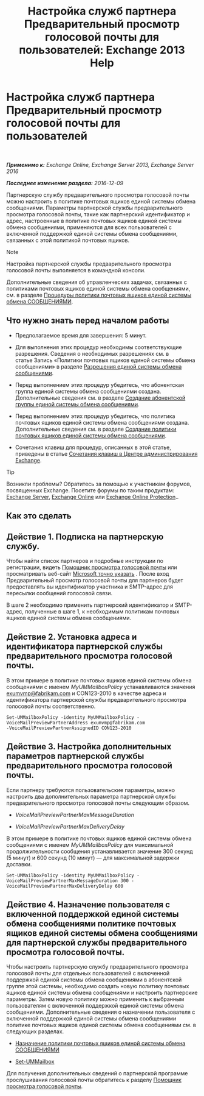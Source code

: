 ﻿---
title: 'Настройка служб партнера Предварительный просмотр голосовой почты для пользователей: Exchange 2013 Help'
TOCTitle: Настройка служб партнера Предварительный просмотр голосовой почты для пользователей
ms:assetid: 7bb914ca-5502-4e64-bae5-555034138d8a
ms:mtpsurl: https://technet.microsoft.com/ru-ru/library/Ff630920(v=EXCHG.150)
ms:contentKeyID: 51408050
ms.date: 05/22/2018
mtps_version: v=EXCHG.150
ms.translationtype: MT
---

# Настройка служб партнера Предварительный просмотр голосовой почты для пользователей

 

_**Применимо к:** Exchange Online, Exchange Server 2013, Exchange Server 2016_

_**Последнее изменение раздела:** 2016-12-09_

Партнерскую службу предварительного просмотра голосовой почты можно настроить в политике почтовых ящиков единой системы обмена сообщениями. Параметры партнерской службы предварительного просмотра голосовой почты, такие как партнерский идентификатор и адрес, настроенные в политике почтовых ящиков единой системы обмена сообщениями, применяются для всех пользователей с включенной поддержкой единой системы обмена сообщениями, связанных с этой политикой почтовых ящиков.

> [!NOTE]  
> Настройка партнерской службы предварительного просмотра голосовой почты выполняется в командной консоли.


Дополнительные сведения об управленческих задачах, связанных с политиками почтовых ящиков единой системы обмена сообщениями, см. в разделе [Процедуры политики почтовых ящиков единой системы обмена СООБЩЕНИЯМИ](um-mailbox-policy-procedures-exchange-2013-help.md).

## Что нужно знать перед началом работы

  - Предполагаемое время для завершения: 5 минут.

  - Для выполнения этих процедур необходимы соответствующие разрешения. Сведения о необходимых разрешениях см. в статье Запись «Политики почтовых ящиков единой системы обмена сообщениями» в разделе [Разрешения единой системы обмена сообщениями](unified-messaging-permissions-exchange-2013-help.md).

  - Перед выполнением этих процедур убедитесь, что абонентская группа единой системы обмена сообщениями создана. Дополнительные сведения см. в разделе [Создание абонентской группы единой системы обмена сообщениями](create-a-um-dial-plan-exchange-2013-help.md).

  - Перед выполнением этих процедур убедитесь, что политика почтовых ящиков единой системы обмена сообщениями создана. Дополнительные сведения см. в разделе [Создание политики почтовых ящиков единой системы обмена сообщениями](create-a-um-mailbox-policy-exchange-2013-help.md).

  - Сочетания клавиш для процедур, описанных в этой статье, приведены в статье [Сочетания клавиш в Центре администрирования Exchange](keyboard-shortcuts-in-the-exchange-admin-center-exchange-online-protection-help.md).

> [!TIP]  
> Возникли проблемы? Обратитесь за помощью к участникам форумов, посвященных Exchange. Посетите форумы по таким продуктам: <a href="https://go.microsoft.com/fwlink/p/?linkid=60612">Exchange Server</a>, <a href="https://go.microsoft.com/fwlink/p/?linkid=267542">Exchange Online</a> или <a href="https://go.microsoft.com/fwlink/p/?linkid=285351">Exchange Online Protection</a>..


## Как это сделать

## Действие 1. Подписка на партнерскую службу.

Чтобы найти список партнеров и подробные инструкции по регистрации, видеть [Помощник просмотра голосовой почты](voice-mail-preview-advisor-exchange-2013-help.md) или просматривать веб-сайт [Microsoft точно указать](https://go.microsoft.com/fwlink/p/?linkid=281966) . После вход Предварительный просмотр голосовой почты для партнеров будет предоставлять вы идентификатор участника и SMTP-адрес для пересылки сообщений голосовой связи.

В шаге 2 необходимо применить партнерский идентификатор и SMTP-адрес, полученные в шаге 1, к необходимым политикам почтовых ящиков единой системы обмена сообщениями.

## Действие 2. Установка адреса и идентификатора партнерской службы предварительного просмотра голосовой почты.

В этом примере в политике почтовых ящиков единой системы обмена сообщениями с именем *MyUMMailboxPolicy* устанавливаются значения exumvmp@fabrikam.com и CON123-2010 в качестве адреса и идентификатора партнерской службы предварительного просмотра голосовой почты соответственно.

    Set-UMMailboxPolicy -identity MyUMMailboxPolicy -VoiceMailPreviewPartnerAddress exumvmp@fabrikam.com
    -VoiceMailPreviewPartnerAssignedID CON123-2010

## Действие 3. Настройка дополнительных параметров партнерской службы предварительного просмотра голосовой почты.

Если партнеру требуются пользовательские параметры, можно настроить два дополнительных параметра партнерской службы предварительного просмотра голосовой почты следующим образом.

  - *VoiceMailPreviewPartnerMaxMessageDuration*

  - *VoiceMailPreviewPartnerMaxDeliveryDelay*

В этом примере в политике почтовых ящиков единой системы обмена сообщениями с именем *MyUMMailboxPolicy* для максимальной продолжительности сообщения устанавливается значение 300 секунд (5 минут) и 600 секунд (10 минут) — для максимальной задержки доставки.

    Set-UMMailboxPolicy -identity MyUMMailboxPolicy -VoiceMailPreviewPartnerMaxMessageDuration 300 -VoiceMailPreviewPartnerMaxDeliveryDelay 600

## Действие 4. Назначение пользователя с включенной поддержкой единой системы обмена сообщениями политике почтовых ящиков единой системы обмена сообщениями для партнерской службы предварительного просмотра голосовой почты.

Чтобы настроить партнерскую службу предварительного просмотра голосовой почты для отдельных пользователей с включенной поддержкой единой системы обмена сообщениями в абонентской группе этой системы, необходимо создать новую политику почтовых ящиков единой системы обмена сообщениями и настроить партнерские параметры. Затем новую политику можно применить к выбранным пользователям с включенной поддержкой единой системы обмена сообщениями. Дополнительные сведения о назначении пользователя с включенной поддержкой единой системы обмена сообщениями политике почтовых ящиков единой системы обмена сообщениями см. в следующих разделах.

  - [Назначение политики почтовых ящиков единой системы обмена СООБЩЕНИЯМИ](assign-a-um-mailbox-policy-exchange-2013-help.md)

  - [Set-UMMailbox](https://technet.microsoft.com/ru-ru/library/bb124893\(v=exchg.150\))

Для получения дополнительных сведений о партнерской программе прослушивания голосовой почты обратитесь к разделу [Помощник просмотра голосовой почты](voice-mail-preview-advisor-exchange-2013-help.md).

